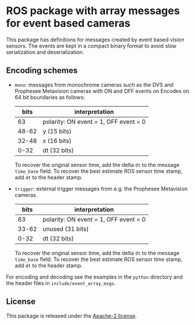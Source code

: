 # ROS package with array messages for event based cameras

This package has definitions for messages created by event based vision
sensors. The events are kept in a compact binary format to avoid slow
serialization and deserialization.

## Encoding schemes

- ``mono``: messages from monochrome cameras such as the DVS and
	Prophesee Metavision cameras with ON and OFF events on
	Encodes on 64 bit boundaries as follows:

    | bits  | interpretation                         |
    |-------|----------------------------------------|
    | 63    | polarity: ON event = 1, OFF event = 0  |
    | 48-62 | y (15 bits)                            |
    | 32-48 | x (16 bits)                            |
    | 0-32  | dt (32 bits)                           |

    To recover the original sensor time, add the delta ``dt`` to the
	message ``time_base`` field.
	To recover the best estimate ROS sensor time stamp, add ``dt`` to the
	header stamp.

- ``trigger``: external trigger messages from e.g. the
    Prophesee Metavision cameras.

    | bits  | interpretation                         |
    |-------|----------------------------------------|
    | 63    | polarity: ON event = 1, OFF event = 0  |
    | 33-62 | unused (31 bits)                       |
    | 0-32  | dt (32 bits)                           |

    To recover the original sensor time, add the delta ``dt`` to the
	message ``time_base`` field.
	To recover the best estimate ROS sensor time stamp, add ``dt`` to the
	header stamp.

For encoding and decoding see the examples in the ``python`` directory and the header files
in ``include/event_array_msgs``.

## License
This package is released under the [Apache-2 license](LICENSE).
